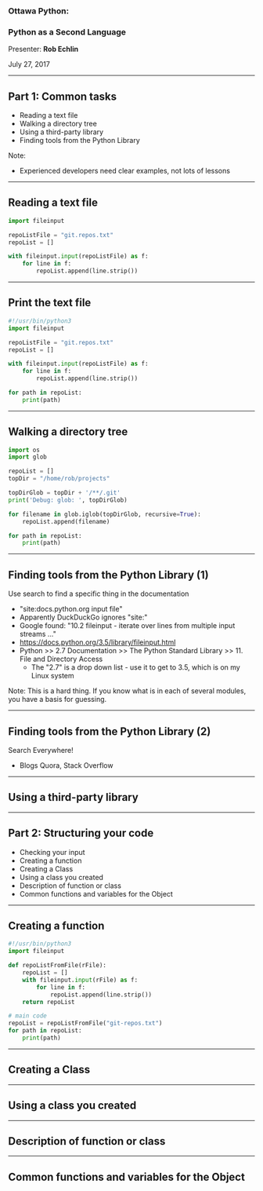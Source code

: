 ### Ottawa Python: 
### Python as a Second Language

Presenter: **Rob Echlin**

July 27, 2017

---

## Part 1: Common tasks
* Reading a text file
* Walking a directory tree
* Using a third-party library
* Finding tools from the Python Library

Note:
* Experienced developers need clear examples, not lots of lessons


---
## Reading a text file

```python
import fileinput

repoListFile = "git.repos.txt"
repoList = []

with fileinput.input(repoListFile) as f:
    for line in f:
        repoList.append(line.strip())
```

---
## Print the text file

```python
#!/usr/bin/python3
import fileinput

repoListFile = "git.repos.txt"
repoList = []

with fileinput.input(repoListFile) as f:
    for line in f:
        repoList.append(line.strip())

for path in repoList:
    print(path)
```

---
## Walking a directory tree

```python
import os
import glob

repoList = []
topDir = "/home/rob/projects"

topDirGlob = topDir + '/**/.git'
print('Debug: glob: ', topDirGlob)

for filename in glob.iglob(topDirGlob, recursive=True):
    repoList.append(filename)

for path in repoList:
    print(path)
```

---
## Finding tools from the Python Library (1)

Use search to find a specific thing in the documentation
* "site:docs.python.org input file"
* Apparently DuckDuckGo ignores "site:"
* Google found: "10.2 fileinput - iterate over lines from multiple input streams ..."
* https://docs.python.org/3.5/library/fileinput.html
* Python >> 2.7 Documentation >> The Python Standard Library >> 11. File and Directory Access
  * The "2.7" is a drop down list - use it to get to 3.5, which is on my Linux system

Note:
This is a hard thing.
If you know what is in each of several modules, you have a basis for guessing.


---
## Finding tools from the Python Library (2)
Search Everywhere!
* Blogs
 Quora, Stack Overflow

---
## Using a third-party library

---
## Part 2: Structuring your code
* Checking your input
* Creating a function
* Creating a Class
* Using a class you created
* Description of function or class
* Common functions and variables for the Object

---
## Creating a function

```python
#!/usr/bin/python3
import fileinput

def repoListFromFile(rFile):
    repoList = []
    with fileinput.input(rFile) as f:
        for line in f:
            repoList.append(line.strip())
    return repoList

# main code
repoList = repoListFromFile("git-repos.txt")
for path in repoList:
    print(path)
```

---
## Creating a Class

---
## Using a class you created

---
## Description of function or class

---
## Common functions and variables for the Object

